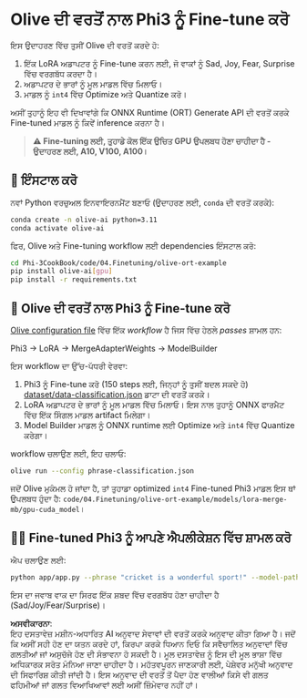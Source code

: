 # Olive ਦੀ ਵਰਤੋਂ ਨਾਲ Phi3 ਨੂੰ Fine-tune ਕਰੋ

ਇਸ ਉਦਾਹਰਣ ਵਿੱਚ ਤੁਸੀਂ Olive ਦੀ ਵਰਤੋਂ ਕਰਦੇ ਹੋ:

1. ਇੱਕ LoRA ਅਡਾਪਟਰ ਨੂੰ Fine-tune ਕਰਨ ਲਈ, ਜੋ ਵਾਕਾਂ ਨੂੰ Sad, Joy, Fear, Surprise ਵਿੱਚ ਵਰਗਬੱਧ ਕਰਦਾ ਹੈ।
1. ਅਡਾਪਟਰ ਦੇ ਭਾਰਾਂ ਨੂੰ ਮੂਲ ਮਾਡਲ ਵਿੱਚ ਮਿਲਾਓ।
1. ਮਾਡਲ ਨੂੰ `int4` ਵਿੱਚ Optimize ਅਤੇ Quantize ਕਰੋ।

ਅਸੀਂ ਤੁਹਾਨੂੰ ਇਹ ਵੀ ਦਿਖਾਵਾਂਗੇ ਕਿ ONNX Runtime (ORT) Generate API ਦੀ ਵਰਤੋਂ ਕਰਕੇ Fine-tuned ਮਾਡਲ ਨੂੰ ਕਿਵੇਂ inference ਕਰਨਾ ਹੈ।

> **⚠️ Fine-tuning ਲਈ, ਤੁਹਾਡੇ ਕੋਲ ਇੱਕ ਉਚਿਤ GPU ਉਪਲਬਧ ਹੋਣਾ ਚਾਹੀਦਾ ਹੈ - ਉਦਾਹਰਣ ਲਈ, A10, V100, A100।**

## 💾 ਇੰਸਟਾਲ ਕਰੋ

ਨਵਾਂ Python ਵਰਚੁਅਲ ਇਨਵਾਇਰਨਮੈਂਟ ਬਣਾਓ (ਉਦਾਹਰਣ ਲਈ, `conda` ਦੀ ਵਰਤੋਂ ਕਰਕੇ):

```bash
conda create -n olive-ai python=3.11
conda activate olive-ai
```

ਫਿਰ, Olive ਅਤੇ Fine-tuning workflow ਲਈ dependencies ਇੰਸਟਾਲ ਕਰੋ:

```bash
cd Phi-3CookBook/code/04.Finetuning/olive-ort-example
pip install olive-ai[gpu]
pip install -r requirements.txt
```

## 🧪 Olive ਦੀ ਵਰਤੋਂ ਨਾਲ Phi3 ਨੂੰ Fine-tune ਕਰੋ
[Olive configuration file](../../../../../code/04.Finetuning/olive-ort-example/phrase-classification.json) ਵਿੱਚ ਇੱਕ *workflow* ਹੈ ਜਿਸ ਵਿੱਚ ਹੇਠਲੇ *passes* ਸ਼ਾਮਲ ਹਨ:

Phi3 -> LoRA -> MergeAdapterWeights -> ModelBuilder

ਇਸ workflow ਦਾ ਉੱਚ-ਪੱਧਰੀ ਵੇਰਵਾ:

1. Phi3 ਨੂੰ Fine-tune ਕਰੋ (150 steps ਲਈ, ਜਿਨ੍ਹਾਂ ਨੂੰ ਤੁਸੀਂ ਬਦਲ ਸਕਦੇ ਹੋ) [dataset/data-classification.json](../../../../../code/04.Finetuning/olive-ort-example/dataset/dataset-classification.json) ਡਾਟਾ ਦੀ ਵਰਤੋਂ ਕਰਕੇ।
1. LoRA ਅਡਾਪਟਰ ਦੇ ਭਾਰਾਂ ਨੂੰ ਮੂਲ ਮਾਡਲ ਵਿੱਚ ਮਿਲਾਓ। ਇਸ ਨਾਲ ਤੁਹਾਨੂੰ ONNX ਫਾਰਮੈਟ ਵਿੱਚ ਇੱਕ ਸਿੰਗਲ ਮਾਡਲ artifact ਮਿਲੇਗਾ।
1. Model Builder ਮਾਡਲ ਨੂੰ ONNX runtime ਲਈ Optimize ਅਤੇ `int4` ਵਿੱਚ Quantize ਕਰੇਗਾ।

workflow ਚਲਾਉਣ ਲਈ, ਇਹ ਚਲਾਓ:

```bash
olive run --config phrase-classification.json
```

ਜਦੋਂ Olive ਮੁਕੰਮਲ ਹੋ ਜਾਂਦਾ ਹੈ, ਤਾਂ ਤੁਹਾਡਾ optimized `int4` Fine-tuned Phi3 ਮਾਡਲ ਇਸ ਥਾਂ ਉਪਲਬਧ ਹੁੰਦਾ ਹੈ: `code/04.Finetuning/olive-ort-example/models/lora-merge-mb/gpu-cuda_model`।

## 🧑‍💻 Fine-tuned Phi3 ਨੂੰ ਆਪਣੇ ਐਪਲੀਕੇਸ਼ਨ ਵਿੱਚ ਸ਼ਾਮਲ ਕਰੋ

ਐਪ ਚਲਾਉਣ ਲਈ:

```bash
python app/app.py --phrase "cricket is a wonderful sport!" --model-path models/lora-merge-mb/gpu-cuda_model
```

ਇਸ ਦਾ ਜਵਾਬ ਵਾਕ ਦਾ ਸਿਰਫ ਇੱਕ ਸ਼ਬਦ ਵਿੱਚ ਵਰਗਬੱਧ ਹੋਣਾ ਚਾਹੀਦਾ ਹੈ (Sad/Joy/Fear/Surprise)।

**ਅਸਵੀਕਾਰਨਾ**:  
ਇਹ ਦਸਤਾਵੇਜ਼ ਮਸ਼ੀਨ-ਅਧਾਰਿਤ AI ਅਨੁਵਾਦ ਸੇਵਾਵਾਂ ਦੀ ਵਰਤੋਂ ਕਰਕੇ ਅਨੁਵਾਦ ਕੀਤਾ ਗਿਆ ਹੈ। ਜਦੋਂ ਕਿ ਅਸੀਂ ਸਹੀ ਹੋਣ ਦਾ ਯਤਨ ਕਰਦੇ ਹਾਂ, ਕਿਰਪਾ ਕਰਕੇ ਧਿਆਨ ਦਿਓ ਕਿ ਸਵੈਚਾਲਿਤ ਅਨੁਵਾਦਾਂ ਵਿੱਚ ਗਲਤੀਆਂ ਜਾਂ ਅਸੁਚੱਜੇ ਹੋਣ ਦੀ ਸੰਭਾਵਨਾ ਹੋ ਸਕਦੀ ਹੈ। ਮੂਲ ਦਸਤਾਵੇਜ਼ ਨੂੰ ਇਸ ਦੀ ਮੂਲ ਭਾਸ਼ਾ ਵਿੱਚ ਅਧਿਕਾਰਕ ਸਰੋਤ ਮੰਨਿਆ ਜਾਣਾ ਚਾਹੀਦਾ ਹੈ। ਮਹੱਤਵਪੂਰਨ ਜਾਣਕਾਰੀ ਲਈ, ਪੇਸ਼ੇਵਰ ਮਨੁੱਖੀ ਅਨੁਵਾਦ ਦੀ ਸਿਫਾਰਿਸ਼ ਕੀਤੀ ਜਾਂਦੀ ਹੈ। ਇਸ ਅਨੁਵਾਦ ਦੀ ਵਰਤੋਂ ਤੋਂ ਪੈਦਾ ਹੋਣ ਵਾਲੀਆਂ ਕਿਸੇ ਵੀ ਗਲਤ ਫਹਿਮੀਆਂ ਜਾਂ ਗਲਤ ਵਿਆਖਿਆਵਾਂ ਲਈ ਅਸੀਂ ਜ਼ਿੰਮੇਵਾਰ ਨਹੀਂ ਹਾਂ।